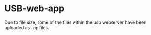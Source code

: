 # USB-web-app
Due to file size, some of the files within the usb webserver have been uploaded as .zip files.
